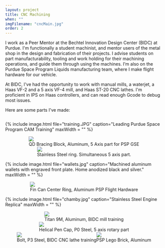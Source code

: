 ```yaml
---
layout: project
title: CNC Machining
when: ""
imgFilename: "cncMain.jpg"
order: 2
---
```


I work as a Peer Mentor at the Bechtel Innovation Design Center (BIDC) at Purdue. I'm functionally a student machinist, and mentor users of the metal shop in the design and fabrication of their projects. I advise students on part manufacturability, tooling and work holding for their machining operations, and guide them through using the machines. I’m also on the Purdue Space Program Liquids manufacturing team, where I make flight hardware for our vehicle.

At BIDC, I've had the opportunity to work with manual mills, a waterjet, a Haas VF-2 and a 5 axis VF-4 mill, and Haas ST-20 CNC lathes. I'm proficient in IPS on Haas controllers, and can read enough Gcode to debug most issues.

Here are some parts I've made:

<div style="display:flex; justify-content:center; align-items:center; flex-wrap:wrap;">

{% include image.html file="training.JPG" caption="Leading Purdue Space Program CAM Training" maxWidth = "" %}

<div class="imgCptnBox">
<img src="{{ "assets/images/cncMain.jpg" | relative_url }}" class="articleImg">
<figcaption class="articleCaption">QD Bracing Block, Aluminum, 5 Axis part for PSP GSE</figcaption>
</div>

<div class="imgCptnBox">
<img src="{{ "assets/images/ring.png" | relative_url }}" class="articleImg">
<figcaption class="articleCaption">Stainless Steel ring. Simultaneous 5 axis part.</figcaption>
</div>

{% include image.html file="wallets.jpg" caption="Machined aluminum wallets with engraved front plate. Home anodized black and silver." maxWidth = "" %}

<div class="imgCptnBox">
<img src="{{ "assets/images/cnc4.JPG" | relative_url }}" class="articleImg">
<figcaption class="articleCaption">Fin Can Center Ring, Aluminum PSP Flight Hardware</figcaption>
</div>

{% include image.html file="chamby.jpg" caption="Stainless Steel Engine Replica" maxWidth = "" %}

<div class="imgCptnBox">
<img src="{{ "assets/images/cncMain2.JPG" | relative_url }}" class="articleImg">
<figcaption class="articleCaption">Titan 9M, Aluminum, BIDC mill training</figcaption>
</div>

<div class="imgCptnBox">
<img src="{{ "assets/images/cnc3.JPG" | relative_url }}" class="articleImg">
<figcaption class="articleCaption">Helical Pen Cap, P0 Steel, 5 axis rotary part</figcaption>
</div>

<div class="imgCptnBox">
<img src="{{ "assets/images/cnc5.JPG" | relative_url }}" class="articleImg">
<figcaption class="articleCaption">Bolt, P3 Steel, BIDC CNC lathe training</figcaption>
</div>

<div class="imgCptnBox">
<img src="{{ "assets/images/lego.png" | relative_url }}" class="articleImg">
<figcaption class="articleCaption">PSP Lego Brick, Aluminum</figcaption>
</div>

</div>
